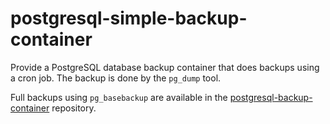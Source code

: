 # postgresql-simple-backup-container
Provide a PostgreSQL database backup container that does backups using a cron job. The backup is done by the `pg_dump` tool.

Full backups using `pg_basebackup` are available in the [postgresql-backup-container](https://github.com/appuio/postgresql-backup-container) repository.
